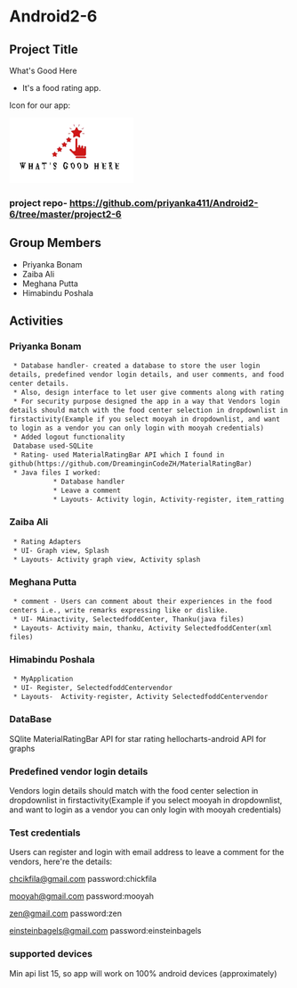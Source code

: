 # Android2-6

## Project Title

What's Good Here

- It's a food rating app.

Icon for our app:

![logo](https://github.com/priyanka411/Android2-6/blob/master/logo.png)

### project repo- https://github.com/priyanka411/Android2-6/tree/master/project2-6 
## Group Members
* Priyanka Bonam
* Zaiba Ali
* Meghana Putta
* Himabindu Poshala

## Activities
### Priyanka Bonam
     * Database handler- created a database to store the user login details, predefined vendor login details, and user comments, and food center details.
     * Also, design interface to let user give comments along with rating
     * For security purpose designed the app in a way that Vendors login details should match with the food center selection in dropdownlist in firstactivity(Example if you select mooyah in dropdownlist, and want to login as a vendor you can only login with mooyah credentials)
     * Added logout functionality
     Database used-SQLite
     * Rating- used MaterialRatingBar API which I found in github(https://github.com/DreaminginCodeZH/MaterialRatingBar)
     * Java files I worked:
               * Database handler
               * Leave a comment
               * Layouts- Activity login, Activity-register, item_ratting

### Zaiba Ali
     * Rating Adapters
     * UI- Graph view, Splash
     * Layouts- Activity graph view, Activity splash

### Meghana Putta
     * comment - Users can comment about their experiences in the food centers i.e., write remarks expressing like or dislike.
     * UI- MAinactivity, SelectedfoddCenter, Thanku(java files)
     * Layouts- Activity main, thanku, Activity SelectedfoddCenter(xml files)

### Himabindu Poshala
     * MyApplication
     * UI- Register, SelectedfoddCentervendor
     * Layouts-  Activity-register, Activity SelectedfoddCentervendor

### DataBase
SQlite
MaterialRatingBar API for star rating
hellocharts-android API for graphs


### Predefined vendor login details

Vendors login details should match with the food center selection in dropdownlist in firstactivity(Example if you select mooyah in dropdownlist, and want to login as a vendor you can only login with mooyah credentials)
### Test credentials

Users can register and login with email address to leave a comment
for the vendors, here're the details:

chcikfila@gmail.com
password:chickfila

mooyah@gmail.com
password:mooyah

zen@gmail.com
password:zen

einsteinbagels@gmail.com
password:einsteinbagels

### supported devices 

Min api list 15, so app will work on 100% android devices (approximately)


